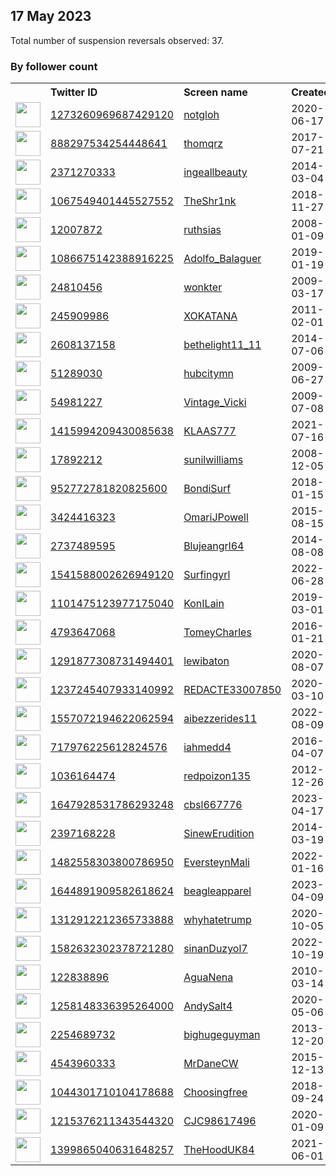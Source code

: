
## 17 May 2023
Total number of suspension reversals observed: 37.

### By follower count
<table><tr><th></th><th align="left">Twitter ID</th><th align="left">Screen name</th>
<th align="left">Created</th><th align="left">Status</th><th align="left">Suspended</th><th align="left">Followers</th>
<tr><td><a href="https://pbs.twimg.com/profile_images/1644906136087166976/3uMchbUK_normal.jpg"><img src="https://pbs.twimg.com/profile_images/1644906136087166976/3uMchbUK_normal.jpg" width="40px" height="40px" align="center"/></a></td><td><a href="https://twitter.com/intent/user?user_id=1273260969687429120">1273260969687429120</a></td><td><a href="https://twitter.com/notgloh">notgloh</a></td><td>2020-06-17</td><td align="center"></td><td></td><td>48522</td></tr>
<tr><td><a href="https://pbs.twimg.com/profile_images/1658565209462657027/njhsVo5Y_normal.jpg"><img src="https://pbs.twimg.com/profile_images/1658565209462657027/njhsVo5Y_normal.jpg" width="40px" height="40px" align="center"/></a></td><td><a href="https://twitter.com/intent/user?user_id=888297534254448641">888297534254448641</a></td><td><a href="https://twitter.com/thomqrz">thomqrz</a></td><td>2017-07-21</td><td align="center"></td><td>2022-11-22</td><td>39627</td></tr>
<tr><td><a href="https://pbs.twimg.com/profile_images/1658634203293175808/VnC6cnQf_normal.jpg"><img src="https://pbs.twimg.com/profile_images/1658634203293175808/VnC6cnQf_normal.jpg" width="40px" height="40px" align="center"/></a></td><td><a href="https://twitter.com/intent/user?user_id=2371270333">2371270333</a></td><td><a href="https://twitter.com/ingeallbeauty">ingeallbeauty</a></td><td>2014-03-04</td><td align="center"></td><td>2022-03-13</td><td>10855</td></tr>
<tr><td><a href="https://pbs.twimg.com/profile_images/1109929472810205185/tloLWFVN_normal.jpg"><img src="https://pbs.twimg.com/profile_images/1109929472810205185/tloLWFVN_normal.jpg" width="40px" height="40px" align="center"/></a></td><td><a href="https://twitter.com/intent/user?user_id=1067549401445527552">1067549401445527552</a></td><td><a href="https://twitter.com/TheShr1nk">TheShr1nk</a></td><td>2018-11-27</td><td align="center"></td><td>2022-09-26</td><td>10837</td></tr>
<tr><td><a href="https://pbs.twimg.com/profile_images/1194042152105299970/AseBiNUt_normal.jpg"><img src="https://pbs.twimg.com/profile_images/1194042152105299970/AseBiNUt_normal.jpg" width="40px" height="40px" align="center"/></a></td><td><a href="https://twitter.com/intent/user?user_id=12007872">12007872</a></td><td><a href="https://twitter.com/ruthsias">ruthsias</a></td><td>2008-01-09</td><td align="center"></td><td></td><td>8393</td></tr>
<tr><td><a href="https://pbs.twimg.com/profile_images/1654152755169075200/VGlFWsvB_normal.jpg"><img src="https://pbs.twimg.com/profile_images/1654152755169075200/VGlFWsvB_normal.jpg" width="40px" height="40px" align="center"/></a></td><td><a href="https://twitter.com/intent/user?user_id=1086675142388916225">1086675142388916225</a></td><td><a href="https://twitter.com/Adolfo_Balaguer">Adolfo_Balaguer</a></td><td>2019-01-19</td><td align="center"></td><td>2022-04-11</td><td>6922</td></tr>
<tr><td><a href="https://pbs.twimg.com/profile_images/1186831568385523714/AC5QZ-wP_normal.jpg"><img src="https://pbs.twimg.com/profile_images/1186831568385523714/AC5QZ-wP_normal.jpg" width="40px" height="40px" align="center"/></a></td><td><a href="https://twitter.com/intent/user?user_id=24810456">24810456</a></td><td><a href="https://twitter.com/wonkter">wonkter</a></td><td>2009-03-17</td><td align="center"></td><td></td><td>6460</td></tr>
<tr><td><a href="https://pbs.twimg.com/profile_images/1657211240299782144/BQeprlNg_normal.jpg"><img src="https://pbs.twimg.com/profile_images/1657211240299782144/BQeprlNg_normal.jpg" width="40px" height="40px" align="center"/></a></td><td><a href="https://twitter.com/intent/user?user_id=245909986">245909986</a></td><td><a href="https://twitter.com/XOKATANA">XOKATANA</a></td><td>2011-02-01</td><td align="center"></td><td></td><td>4180</td></tr>
<tr><td><a href="https://pbs.twimg.com/profile_images/1127004999693639680/auhTXSvJ_normal.jpg"><img src="https://pbs.twimg.com/profile_images/1127004999693639680/auhTXSvJ_normal.jpg" width="40px" height="40px" align="center"/></a></td><td><a href="https://twitter.com/intent/user?user_id=2608137158">2608137158</a></td><td><a href="https://twitter.com/bethelight11_11">bethelight11_11</a></td><td>2014-07-06</td><td align="center"></td><td></td><td>2674</td></tr>
<tr><td><a href="https://pbs.twimg.com/profile_images/1280568504576606219/r8g3Ok-Y_normal.jpg"><img src="https://pbs.twimg.com/profile_images/1280568504576606219/r8g3Ok-Y_normal.jpg" width="40px" height="40px" align="center"/></a></td><td><a href="https://twitter.com/intent/user?user_id=51289030">51289030</a></td><td><a href="https://twitter.com/hubcitymn">hubcitymn</a></td><td>2009-06-27</td><td align="center"></td><td></td><td>2453</td></tr>
<tr><td><a href="https://pbs.twimg.com/profile_images/841808497486512128/b6vtrjSw_normal.jpg"><img src="https://pbs.twimg.com/profile_images/841808497486512128/b6vtrjSw_normal.jpg" width="40px" height="40px" align="center"/></a></td><td><a href="https://twitter.com/intent/user?user_id=54981227">54981227</a></td><td><a href="https://twitter.com/Vintage_Vicki">Vintage_Vicki</a></td><td>2009-07-08</td><td align="center"></td><td></td><td>2356</td></tr>
<tr><td><a href="https://pbs.twimg.com/profile_images/1433786034383474699/N7CGxxQ5_normal.jpg"><img src="https://pbs.twimg.com/profile_images/1433786034383474699/N7CGxxQ5_normal.jpg" width="40px" height="40px" align="center"/></a></td><td><a href="https://twitter.com/intent/user?user_id=1415994209430085638">1415994209430085638</a></td><td><a href="https://twitter.com/KLAAS777">KLAAS777</a></td><td>2021-07-16</td><td align="center"></td><td>2022-10-12</td><td>1718</td></tr>
<tr><td><a href="https://pbs.twimg.com/profile_images/557756120068923392/LrlfsIEl_normal.jpeg"><img src="https://pbs.twimg.com/profile_images/557756120068923392/LrlfsIEl_normal.jpeg" width="40px" height="40px" align="center"/></a></td><td><a href="https://twitter.com/intent/user?user_id=17892212">17892212</a></td><td><a href="https://twitter.com/sunilwilliams">sunilwilliams</a></td><td>2008-12-05</td><td align="center"></td><td></td><td>1145</td></tr>
<tr><td><a href="https://pbs.twimg.com/profile_images/958445356831924225/_C5H0u8B_normal.jpg"><img src="https://pbs.twimg.com/profile_images/958445356831924225/_C5H0u8B_normal.jpg" width="40px" height="40px" align="center"/></a></td><td><a href="https://twitter.com/intent/user?user_id=952772781820825600">952772781820825600</a></td><td><a href="https://twitter.com/BondiSurf">BondiSurf</a></td><td>2018-01-15</td><td align="center"></td><td></td><td>929</td></tr>
<tr><td><a href="https://pbs.twimg.com/profile_images/1658458431005548544/q6N7xtCx_normal.jpg"><img src="https://pbs.twimg.com/profile_images/1658458431005548544/q6N7xtCx_normal.jpg" width="40px" height="40px" align="center"/></a></td><td><a href="https://twitter.com/intent/user?user_id=3424416323">3424416323</a></td><td><a href="https://twitter.com/OmariJPowell">OmariJPowell</a></td><td>2015-08-15</td><td align="center"></td><td>2022-12-08</td><td>644</td></tr>
<tr><td><a href="https://pbs.twimg.com/profile_images/1658625885992374273/UoTjlwVq_normal.jpg"><img src="https://pbs.twimg.com/profile_images/1658625885992374273/UoTjlwVq_normal.jpg" width="40px" height="40px" align="center"/></a></td><td><a href="https://twitter.com/intent/user?user_id=2737489595">2737489595</a></td><td><a href="https://twitter.com/Blujeangrl64">Blujeangrl64</a></td><td>2014-08-08</td><td align="center"></td><td></td><td>418</td></tr>
<tr><td><a href="https://pbs.twimg.com/profile_images/1553626729226203136/7vxXJHXh_normal.jpg"><img src="https://pbs.twimg.com/profile_images/1553626729226203136/7vxXJHXh_normal.jpg" width="40px" height="40px" align="center"/></a></td><td><a href="https://twitter.com/intent/user?user_id=1541588002626949120">1541588002626949120</a></td><td><a href="https://twitter.com/Surfingyrl">Surfingyrl</a></td><td>2022-06-28</td><td align="center"></td><td>2022-10-20</td><td>396</td></tr>
<tr><td><a href="https://pbs.twimg.com/profile_images/1519051980332797952/UeHzI7LR_normal.jpg"><img src="https://pbs.twimg.com/profile_images/1519051980332797952/UeHzI7LR_normal.jpg" width="40px" height="40px" align="center"/></a></td><td><a href="https://twitter.com/intent/user?user_id=1101475123977175040">1101475123977175040</a></td><td><a href="https://twitter.com/KonILain">KonILain</a></td><td>2019-03-01</td><td align="center"></td><td>2022-10-30</td><td>395</td></tr>
<tr><td><a href="https://pbs.twimg.com/profile_images/986701415530639360/sznCa91g_normal.jpg"><img src="https://pbs.twimg.com/profile_images/986701415530639360/sznCa91g_normal.jpg" width="40px" height="40px" align="center"/></a></td><td><a href="https://twitter.com/intent/user?user_id=4793647068">4793647068</a></td><td><a href="https://twitter.com/TomeyCharles">TomeyCharles</a></td><td>2016-01-21</td><td align="center"></td><td></td><td>214</td></tr>
<tr><td><a href="https://pbs.twimg.com/profile_images/1567382410039562247/SZ3k9CQA_normal.jpg"><img src="https://pbs.twimg.com/profile_images/1567382410039562247/SZ3k9CQA_normal.jpg" width="40px" height="40px" align="center"/></a></td><td><a href="https://twitter.com/intent/user?user_id=1291877308731494401">1291877308731494401</a></td><td><a href="https://twitter.com/lewibaton">lewibaton</a></td><td>2020-08-07</td><td align="center"></td><td>2022-10-24</td><td>197</td></tr>
<tr><td><a href="https://pbs.twimg.com/profile_images/1353519398485680128/KYhtx6zQ_normal.jpg"><img src="https://pbs.twimg.com/profile_images/1353519398485680128/KYhtx6zQ_normal.jpg" width="40px" height="40px" align="center"/></a></td><td><a href="https://twitter.com/intent/user?user_id=1237245407933140992">1237245407933140992</a></td><td><a href="https://twitter.com/REDACTE33007850">REDACTE33007850</a></td><td>2020-03-10</td><td align="center"></td><td>2022-11-22</td><td>176</td></tr>
<tr><td><a href="https://pbs.twimg.com/profile_images/1557073398668431361/NU4wH34U_normal.jpg"><img src="https://pbs.twimg.com/profile_images/1557073398668431361/NU4wH34U_normal.jpg" width="40px" height="40px" align="center"/></a></td><td><a href="https://twitter.com/intent/user?user_id=1557072194622062594">1557072194622062594</a></td><td><a href="https://twitter.com/aibezzerides11">aibezzerides11</a></td><td>2022-08-09</td><td align="center"></td><td>2022-12-16</td><td>131</td></tr>
<tr><td><a href="https://pbs.twimg.com/profile_images/1486417321522769921/MkKy0XJk_normal.jpg"><img src="https://pbs.twimg.com/profile_images/1486417321522769921/MkKy0XJk_normal.jpg" width="40px" height="40px" align="center"/></a></td><td><a href="https://twitter.com/intent/user?user_id=717976225612824576">717976225612824576</a></td><td><a href="https://twitter.com/iahmedd4">iahmedd4</a></td><td>2016-04-07</td><td align="center"></td><td>2022-04-04</td><td>76</td></tr>
<tr><td><a href="https://pbs.twimg.com/profile_images/1305234357964206082/Cgajl3WS_normal.jpg"><img src="https://pbs.twimg.com/profile_images/1305234357964206082/Cgajl3WS_normal.jpg" width="40px" height="40px" align="center"/></a></td><td><a href="https://twitter.com/intent/user?user_id=1036164474">1036164474</a></td><td><a href="https://twitter.com/redpoizon135">redpoizon135</a></td><td>2012-12-26</td><td align="center"></td><td>2022-09-21</td><td>70</td></tr>
<tr><td><a href="https://pbs.twimg.com/profile_images/1655987543827939348/Gp62jR-n_normal.jpg"><img src="https://pbs.twimg.com/profile_images/1655987543827939348/Gp62jR-n_normal.jpg" width="40px" height="40px" align="center"/></a></td><td><a href="https://twitter.com/intent/user?user_id=1647928531786293248">1647928531786293248</a></td><td><a href="https://twitter.com/cbsl667776">cbsl667776</a></td><td>2023-04-17</td><td align="center"></td><td>2023-05-09</td><td>56</td></tr>
<tr><td><a href="https://pbs.twimg.com/profile_images/1657540891274530816/FAGXLZZZ_normal.jpg"><img src="https://pbs.twimg.com/profile_images/1657540891274530816/FAGXLZZZ_normal.jpg" width="40px" height="40px" align="center"/></a></td><td><a href="https://twitter.com/intent/user?user_id=2397168228">2397168228</a></td><td><a href="https://twitter.com/SinewErudition">SinewErudition</a></td><td>2014-03-19</td><td align="center">🔒</td><td></td><td>53</td></tr>
<tr><td><a href="https://pbs.twimg.com/profile_images/1497021096180158492/6D1UIBlx_normal.jpg"><img src="https://pbs.twimg.com/profile_images/1497021096180158492/6D1UIBlx_normal.jpg" width="40px" height="40px" align="center"/></a></td><td><a href="https://twitter.com/intent/user?user_id=1482558303800786950">1482558303800786950</a></td><td><a href="https://twitter.com/EversteynMali">EversteynMali</a></td><td>2022-01-16</td><td align="center"></td><td>2022-04-30</td><td>45</td></tr>
<tr><td><a href="https://pbs.twimg.com/profile_images/1644892531971203072/XSk1qJ9k_normal.jpg"><img src="https://pbs.twimg.com/profile_images/1644892531971203072/XSk1qJ9k_normal.jpg" width="40px" height="40px" align="center"/></a></td><td><a href="https://twitter.com/intent/user?user_id=1644891909582618624">1644891909582618624</a></td><td><a href="https://twitter.com/beagleapparel">beagleapparel</a></td><td>2023-04-09</td><td align="center"></td><td>2023-05-03</td><td>42</td></tr>
<tr><td><a href="https://pbs.twimg.com/profile_images/1332178525206446083/nucAEzRj_normal.jpg"><img src="https://pbs.twimg.com/profile_images/1332178525206446083/nucAEzRj_normal.jpg" width="40px" height="40px" align="center"/></a></td><td><a href="https://twitter.com/intent/user?user_id=1312912212365733888">1312912212365733888</a></td><td><a href="https://twitter.com/whyhatetrump">whyhatetrump</a></td><td>2020-10-05</td><td align="center"></td><td></td><td>11</td></tr>
<tr><td><a href="https://pbs.twimg.com/profile_images/1582634866042077186/4a3qhX1r_normal.jpg"><img src="https://pbs.twimg.com/profile_images/1582634866042077186/4a3qhX1r_normal.jpg" width="40px" height="40px" align="center"/></a></td><td><a href="https://twitter.com/intent/user?user_id=1582632302378721280">1582632302378721280</a></td><td><a href="https://twitter.com/sinanDuzyol7">sinanDuzyol7</a></td><td>2022-10-19</td><td align="center"></td><td>2022-11-07</td><td>11</td></tr>
<tr><td><a href="https://pbs.twimg.com/profile_images/436255640160571392/K35AfdOx_normal.jpeg"><img src="https://pbs.twimg.com/profile_images/436255640160571392/K35AfdOx_normal.jpeg" width="40px" height="40px" align="center"/></a></td><td><a href="https://twitter.com/intent/user?user_id=122838896">122838896</a></td><td><a href="https://twitter.com/AguaNena">AguaNena</a></td><td>2010-03-14</td><td align="center"></td><td>2023-04-17</td><td>8</td></tr>
<tr><td><a href="https://pbs.twimg.com/profile_images/1258148663848656896/p2uBQorC_normal.jpg"><img src="https://pbs.twimg.com/profile_images/1258148663848656896/p2uBQorC_normal.jpg" width="40px" height="40px" align="center"/></a></td><td><a href="https://twitter.com/intent/user?user_id=1258148336395264000">1258148336395264000</a></td><td><a href="https://twitter.com/AndySalt4">AndySalt4</a></td><td>2020-05-06</td><td align="center"></td><td>2023-01-03</td><td>1</td></tr>
<tr><td><a href="https://pbs.twimg.com/profile_images/1658440257530937344/4b4sbKTJ_normal.jpg"><img src="https://pbs.twimg.com/profile_images/1658440257530937344/4b4sbKTJ_normal.jpg" width="40px" height="40px" align="center"/></a></td><td><a href="https://twitter.com/intent/user?user_id=2254689732">2254689732</a></td><td><a href="https://twitter.com/bighugeguyman">bighugeguyman</a></td><td>2013-12-20</td><td align="center"></td><td>2023-04-26</td><td>0</td></tr>
<tr><td><a href="https://pbs.twimg.com/profile_images/1286127983003017216/UTZM6ZnH_normal.jpg"><img src="https://pbs.twimg.com/profile_images/1286127983003017216/UTZM6ZnH_normal.jpg" width="40px" height="40px" align="center"/></a></td><td><a href="https://twitter.com/intent/user?user_id=4543960333">4543960333</a></td><td><a href="https://twitter.com/MrDaneCW">MrDaneCW</a></td><td>2015-12-13</td><td align="center"></td><td></td><td>0</td></tr>
<tr><td><a href="https://pbs.twimg.com/profile_images/1149746805372047361/L8QmiZxF_normal.jpg"><img src="https://pbs.twimg.com/profile_images/1149746805372047361/L8QmiZxF_normal.jpg" width="40px" height="40px" align="center"/></a></td><td><a href="https://twitter.com/intent/user?user_id=1044301710104178688">1044301710104178688</a></td><td><a href="https://twitter.com/Choosingfree">Choosingfree</a></td><td>2018-09-24</td><td align="center"></td><td></td><td>0</td></tr>
<tr><td><a href="https://pbs.twimg.com/profile_images/1215382130882015232/hS-upuf7_normal.jpg"><img src="https://pbs.twimg.com/profile_images/1215382130882015232/hS-upuf7_normal.jpg" width="40px" height="40px" align="center"/></a></td><td><a href="https://twitter.com/intent/user?user_id=1215376211343544320">1215376211343544320</a></td><td><a href="https://twitter.com/CJC98617496">CJC98617496</a></td><td>2020-01-09</td><td align="center"></td><td>2022-10-29</td><td>0</td></tr>
<tr><td><a href="https://pbs.twimg.com/profile_images/1441433720418832386/658cSWV3_normal.jpg"><img src="https://pbs.twimg.com/profile_images/1441433720418832386/658cSWV3_normal.jpg" width="40px" height="40px" align="center"/></a></td><td><a href="https://twitter.com/intent/user?user_id=1399865040631648257">1399865040631648257</a></td><td><a href="https://twitter.com/TheHoodUK84">TheHoodUK84</a></td><td>2021-06-01</td><td align="center"></td><td>2022-02-13</td><td>0</td></tr>
</table>
